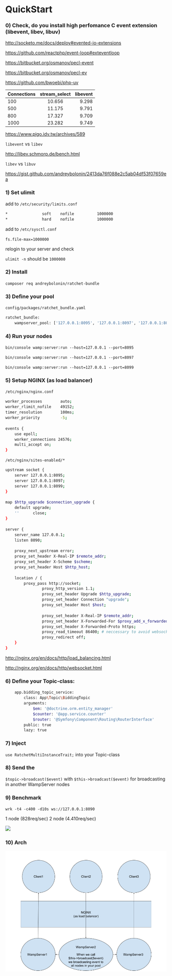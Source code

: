 # QuickStart

### 0) Check, do you install high perfomance C event extension (libevent, libev, libuv)

http://socketo.me/docs/deploy#evented-io-extensions

https://github.com/reactphp/event-loop#exteventloop

https://bitbucket.org/osmanov/pecl-event

https://bitbucket.org/osmanov/pecl-ev

https://github.com/bwoebi/php-uv

| Connections	| stream_select | libevent
| ------------- |:-------------:| -----:|
| 100	        | 10.656	    | 9.298
| 500	        | 11.175	    | 9.791
| 800	        | 17.327	    | 9.709
| 1000	        | 23.282	    | 9.749

https://www.pigo.idv.tw/archives/589

`libevent` vs `libev`

http://libev.schmorp.de/bench.html

`libev` vs `libuv`

https://gist.github.com/andreybolonin/2413da76f088e2c5ab04df53f07659ea

### 1) Set ulimit

add to `/etc/security/limits.conf`

```sh
*               soft    nofile          1000000
*               hard    nofile          1000000
``` 

add to `/etc/sysctl.conf`

`fs.file-max=1000000`

relogin to your server and check

`ulimit -n` should be `1000000`

### 2) Install

`composer req andreybolonin/ratchet-bundle`

### 3) Define your pool

`config/packages/ratchet_bundle.yaml`

```sh
ratchet_bundle:
    wampserver_pool: ['127.0.0.1:8095', '127.0.0.1:8097', '127.0.0.1:8099']
```

### 4) Run your nodes

`bin/console wamp:server:run --host=127.0.0.1 --port=8095`

`bin/console wamp:server:run --host=127.0.0.1 --port=8097`

`bin/console wamp:server:run --host=127.0.0.1 --port=8099`

### 5) Setup NGINX (as load balancer)

`/etc/nginx/nginx.conf`

```sh
worker_processes        auto;
worker_rlimit_nofile    49152;
timer_resolution        100ms;
worker_priority         -5;

events {
    use epoll;
    worker_connections 24576;
    multi_accept on;
}
```

`/etc/nginx/sites-enabled/*`

```sh
upstream socket {
    server 127.0.0.1:8095;
    server 127.0.0.1:8097;
    server 127.0.0.1:8099;
}

map $http_upgrade $connection_upgrade {
    default upgrade;
    ''      close;
}

server {
	server_name 127.0.0.1;
	listen 8090;

	proxy_next_upstream error;
	proxy_set_header X-Real-IP $remote_addr;
	proxy_set_header X-Scheme $scheme;
	proxy_set_header Host $http_host;

	location / {
		proxy_pass http://socket;
                proxy_http_version 1.1;
                proxy_set_header Upgrade $http_upgrade;
                proxy_set_header Connection "upgrade";
                proxy_set_header Host $host;

                proxy_set_header X-Real-IP $remote_addr;
                proxy_set_header X-Forwarded-For $proxy_add_x_forwarded_for;
                proxy_set_header X-Forwarded-Proto https;
                proxy_read_timeout 86400; # neccessary to avoid websocket timeout disconnect
                proxy_redirect off;
	}
}
```

http://nginx.org/en/docs/http/load_balancing.html

http://nginx.org/en/docs/http/websocket.html

### 6) Define your Topic-class:

```sh
    app.bidding_topic_service:
        class: App\Topic\BiddingTopic
        arguments:
            $em: '@doctrine.orm.entity_manager'
            $counter: '@app.service.counter'
            $router: '@Symfony\Component\Routing\RouterInterface'
        public: true
        lazy: true
```

### 7) Inject

`use RatchetMultiInstanceTrait;` into your Topic-class

### 8) Send the 

`$topic->broadcast($event)` with `$this->broadcast($event)` for broadcasting in another WampServer nodes

### 9) Benchmark

`wrk -t4 -c400 -d10s ws://127.0.0.1:8090`

1 node (828req/sec)
2 node (4.410req/sec)

<img src="https://raw.githubusercontent.com/andreybolonin/RatchetMultiInstance/master/bench.png">

### 10) Arch

<img src="https://raw.githubusercontent.com/andreybolonin/RatchetMultiInstance/master/RatchetMultiInstance.png">
